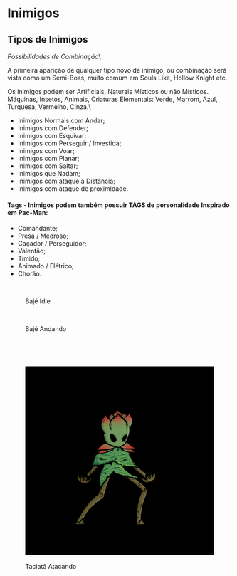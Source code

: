 # Inimigos

## Tipos de Inimigos

_Possibilidades de Combinação_\\

A primeira aparição de qualquer tipo novo de inimigo, ou combinação será vista como um Semi-Boss, muito comum em Souls Like, Hollow Knight etc.

Os inimigos podem ser Artificiais, Naturais Místicos ou não Místicos. Máquinas, Insetos, Animais, Criaturas Elementais: Verde, Marrom, Azul, Turquesa, Vermelho, Cinza.\\

* Inimigos Normais com Andar;
* Inimigos com Defender;
* Inimigos com Esquivar;
* Inimigos com Perseguir / Investida;
* Inimigos com Voar;
* Inimigos com Planar;
* Inimigos com Saltar;
* Inimigos que Nadam;
* Inimigos com ataque a Distância;
* Inimigos com ataque de proximidade.

#### Tags - Inimigos podem também possuir TAGS de personalidade Inspirado em Pac-Man:

* Comandante;
* Presa / Medroso;
* Caçador / Perseguidor;
* Valentão;
* Tímido;
* Animado / Elétrico;
* Chorão.

<figure><img src="../.gitbook/assets/Praga.gif" alt=""><figcaption><p>Bajé Idle</p></figcaption></figure>

<figure><img src="../.gitbook/assets/Praga-Andando.gif" alt=""><figcaption><p>Bajé Andando</p></figcaption></figure>

<figure><img src="../.gitbook/assets/Estramonio---Idle.gif" alt=""><figcaption></figcaption></figure>

<figure><img src="../.gitbook/assets/Estramonio-Andando.gif" alt=""><figcaption></figcaption></figure>

<figure><img src="../.gitbook/assets/Inimigo-Magro-Ataque.gif" alt=""><figcaption><p>Taciatã Atacando</p></figcaption></figure>
